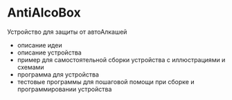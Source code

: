 # AntiAlcoBox
Устройство для защиты от автоАлкашей
- описание идеи
- описание устройства
- пример для самостоятельной сборки устройства с иллюстрациями и схемами
- программа для устройства
- тестовые программы для пошаговой помощи при сборке и программировании устройства
